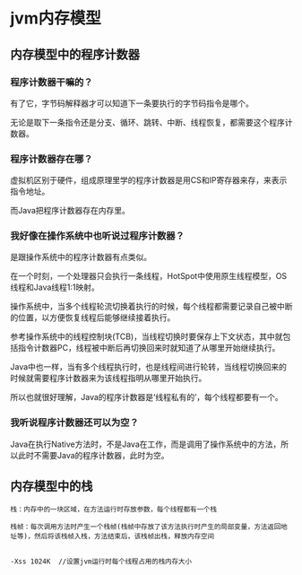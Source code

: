 # jvm内存模型



## 内存模型中的程序计数器

### 程序计数器干嘛的？

有了它，字节码解释器才可以知道下一条要执行的字节码指令是哪个。

无论是取下一条指令还是分支、循环、跳转、中断、线程恢复，都需要这个程序计数器。



### 程序计数器存在哪？

虚拟机区别于硬件，组成原理里学的程序计数器是用CS和IP寄存器来存，来表示指令地址。

而Java把程序计数器存在内存里。

### 我好像在操作系统中也听说过程序计数器？

是跟操作系统中的程序计数器有点类似。

在一个时刻，一个处理器只会执行一条线程，HotSpot中使用原生线程模型，OS线程和Java线程1:1映射。

操作系统中，当多个线程轮流切换着执行的时候，每个线程都需要记录自己被中断的位置，以方便恢复线程后能够继续接着执行。

参考操作系统中的线程控制块(TCB)，当线程切换时要保存上下文状态，其中就包括指令计数器PC，线程被中断后再切换回来时就知道了从哪里开始继续执行。

Java中也一样，当有多个线程执行时，也是线程间进行轮转，当线程切换回来的时候就需要程序计数器来为该线程指明从哪里开始执行。

所以也就很好理解，Java的程序计数器是‘线程私有的’，每个线程都要有一个。



### 我听说程序计数器还可以为空？

Java在执行Native方法时，不是Java在工作，而是调用了操作系统中的方法，所以此时不需要Java的程序计数器，此时为空。







## 内存模型中的栈

```
栈：内存中的一块区域，在方法运行时存放参数，每个线程都有一个栈

栈帧：每次调用方法时产生一个栈帧(栈帧中存放了该方法执行时产生的局部变量，方法返回地址等)，然后将该栈帧入栈，方法结束后，该栈帧出栈，释放内存空间


-Xss 1024K  //设置jvm运行时每个线程占用的栈内存大小
```

